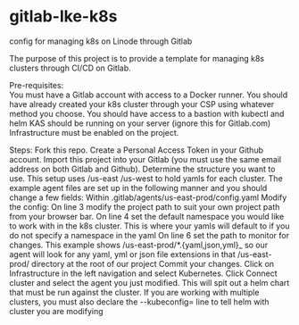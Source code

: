 # gitlab-lke-k8s
config for managing k8s on Linode through Gitlab

The purpose of this project is to provide a template for managing k8s clusters through CI/CD on Gitlab.

Pre-requisites:  
You must have a Gitlab account with access to a Docker runner.
You should have already created your k8s cluster through your CSP using whatever method you choose.
You should have access to a bastion with kubectl and helm
KAS should be running on your server (ignore this for Gitlab.com)
Infrastructure must be enabled on the project.

Steps:
Fork this repo.
Create a Personal Access Token in your Github account.
Import this project into your Gitlab (you must use the same email address on both Gitlab and Github).
Determine the structure you want to use.  This setup uses /us-east /us-west to hold yamls for each cluster.
The example agent files are set up in the following manner and you should change a few fields:
  Within .gitlab/agents/us-east-prod/config.yaml 
 Modify the config:
  On line 3 modify the project path to suit your own project path from your browser bar.
  On line 4 set the default namespace you would like to work with in the k8s cluster.  This is where your yamls will default to if you do not specify a namespace in the yaml
  On line 6 set the path to monitor for changes.
    This example shows /us-east-prod/*.{yaml,json,yml}_ so our agent will look for any yaml, yml or json file extensions in that /us-east-prod/ directory at the root of our project
  Commit your changes.
  Click on Infrastructure in the left navigation and select Kubernetes.
  Click Connect cluster and select the agent you just modified.
  This will spit out a helm chart that must be run against the cluster.
    If you are working with multiple clusters, you must also declare the --kubeconfig= line to tell helm with cluster you are modifying
   
  
